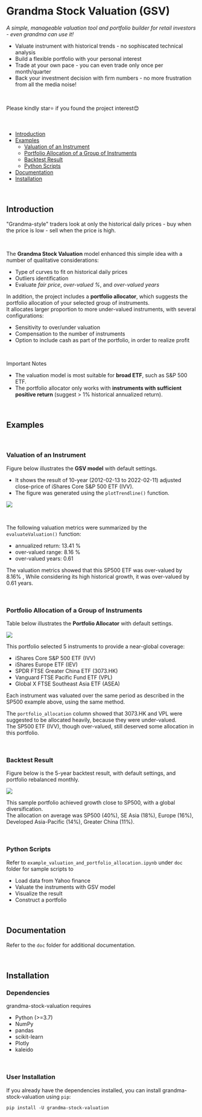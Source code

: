# Grandma Stock Valuation (GSV)
*A simple, manageable valuation tool and portfolio builder for retail investors - even grandma can use it!*
<br>
* Valuate instrument with historical trends - no sophiscated technical analysis
* Build a flexible portfolio with your personal interest
* Trade at your own pace - you can even trade only once per month/quarter
* Back your investment decision with firm numbers - no more frustration from all the media noise!

<br>

Please kindly star:star: if you found the project interest:blush:

<br>

* [Introduction](#introduction)
* [Examples](#examples)
    * [Valuation of an Instrument](#valuation-of-an-instrument)
    * [Portfolio Allocation of a Group of Instruments](#portfolio-allocation-of-a-group-of-instruments)
    * [Backtest Result](#backtest-result)
    * [Python Scripts](#python-scripts)
* [Documentation](#documentation)
* [Installation](#installation)

<br>

## Introduction
"Grandma-style" traders look at only the historical daily prices - buy when the price is low - sell when the price is high.

<br>

The **Grandma Stock Valuation** model enhanced this simple idea with a number of qualitative considerations:
* Type of curves to fit on historical daily prices
* Outliers identification
* Evaluate *fair price*, *over-valued %*, and *over-valued years*

In addition, the project includes a **portfolio allocator**, which suggests the portfolio allocation of your selected group of instruments.<br>
It allocates larger proportion to more under-valued instruments, with several configurations:
* Sensitivity to over/under valuation
* Compensation to the number of instruments
* Option to include cash as part of the portfolio, in order to realize profit

<br>

Important Notes
* The valuation model is most suitable for **broad ETF**, such as S&P 500 ETF.
* The portfolio allocator only works with **instruments with sufficient positive return** (suggest > 1% historical annualized return).

<br>

## Examples

<br>

### Valuation of an Instrument
Figure below illustrates the **GSV model** with default settings.
* It shows the result of 10-year (2012-02-13 to 2022-02-11) adjusted close-price of iShares Core S&P 500 ETF (IVV).
* The figure was generated using the `plotTrendline()` function.

![](doc/images/example_IVV.jpeg)

<br>

The following valuation metrics were summarized by the `evaluateValuation()` function:
* annualized return: 13.41 %
* over-valued range: 8.16 %
* over-valued years: 0.61

The valuation metrics showed that this SP500 ETF was over-valued by 8.16% , While considering its high historical growth, it was over-valued by 0.61 years.

<br>

### Portfolio Allocation of a Group of Instruments

Table below illustrates the **Portfolio Allocator** with default settings.

![](doc/images/example_portfolio_allocation.jpg)

This portfolio selected 5 instruments to provide a near-global coverage:
* iShares Core S&P 500 ETF (IVV)
* iShares Europe ETF (IEV)
* SPDR FTSE Greater China ETF (3073.HK)
* Vanguard FTSE Pacific Fund ETF (VPL)
* Global X FTSE Southeast Asia ETF (ASEA)

Each instrument was valuated over the same period as described in the SP500 example above, using the same method.

The `portfolio_allocation` column showed that 3073.HK and VPL were suggested to be allocated heavily, because they were under-valued.<br>
The SP500 ETF (IVV), though over-valued, still deserved some allocation in this portfolio.

<br>

### Backtest Result

Figure below is the 5-year backtest result, with default settings, and portfolio rebalanced monthly.

![](doc/images/example_backtest.jpg)

This sample portfolio achieved growth close to SP500, with a global diversification.<br>
The allocation on average was SP500 (40%), SE Asia (18%), Europe (16%), Developed Asia-Pacific (14%), Greater China (11%).

<br>

### Python Scripts
Refer to `example_valuation_and_portfolio_allocation.ipynb` under `doc` folder for sample scripts to
* Load data from Yahoo finance
* Valuate the instruments with GSV model
* Visualize the result
* Construct a portfolio

<br>

## Documentation
Refer to the `doc` folder for additional documentation.

<br>

## Installation
### Dependencies
grandma-stock-valuation requires
* Python (>=3.7)
* NumPy
* pandas
* scikit-learn
* Plotly
* kaleido

<br>

### User Installation
If you already have the dependencies installed, you can install grandma-stock-valuation using `pip`:

    pip install -U grandma-stock-valuation
